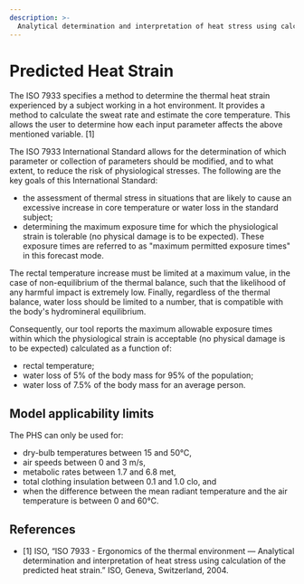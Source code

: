 ```yaml
---
description: >-
  Analytical determination and interpretation of heat stress using calculation of the predicted heat strain
---
```


# Predicted Heat Strain

The ISO 7933 specifies a method to determine the thermal heat strain experienced by a subject working in a hot environment. It provides a method to calculate the sweat rate and estimate the core temperature. This allows the user to determine how each input parameter affects the above mentioned variable. \[1\]

The ISO 7933 International Standard allows for the determination of which parameter or collection of parameters should be modified, and to what extent, to reduce the risk of physiological stresses.
The following are the key goals of this International Standard:
* the assessment of thermal stress in situations that are likely to cause an excessive increase in core temperature or water loss in the standard subject;
* determining the maximum exposure time for which the physiological strain is tolerable (no physical damage is to be expected). These exposure times are referred to as "maximum permitted exposure times" in this forecast mode.

The rectal temperature increase must be limited at a maximum value, in the case of non-equilibrium of the thermal balance, such that the likelihood of any harmful impact is extremely low.
Finally, regardless of the thermal balance, water loss should be limited to a number, that is compatible with the body's hydromineral equilibrium.

Consequently, our tool reports the maximum allowable exposure times within which the physiological strain is acceptable (no physical damage is to be expected) calculated as a function of:
* rectal temperature;
* water loss of 5% of the body mass for 95% of the population;
* water loss of 7.5% of the body mass for an average person.

## Model applicability limits

The PHS can only be used for: 
* dry-bulb temperatures between 15 and 50°C, 
* air speeds between 0 and 3 m/s, 
* metabolic rates between 1.7 and 6.8 met, 
* total clothing insulation between 0.1 and 1.0 clo, and 
* when the difference between the mean radiant temperature and the air temperature is between 0 and 60°C.

## References

* \[1\] ISO, “ISO 7933 - Ergonomics of the thermal environment — Analytical determination and interpretation of heat stress using calculation of the predicted heat strain.” ISO, Geneva, Switzerland, 2004.
